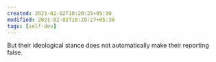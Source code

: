 ```yaml
---
created: 2021-02-02T10:20:25+05:30
modified: 2021-02-02T10:20:27+05:30
tags: [self-dev]
---
```


But their ideological stance does not automatically make their reporting false.
